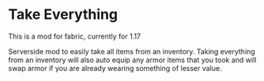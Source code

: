 # Take Everything

This is a mod for fabric, currently for 1.17

Serverside mod to easily take all items from an inventory. 
Taking everything from an inventory will also auto equip any armor items that you took and will swap armor if you are already wearing something of lesser value. 
